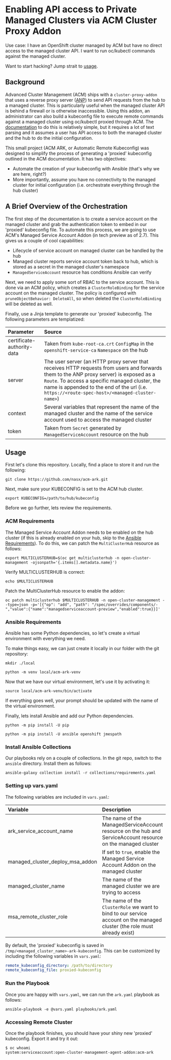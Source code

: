 # Enabling API access to Private Managed Clusters via ACM Cluster Proxy Addon

Use case: I have an OpenShift cluster managed by ACM but have no direct access to the managed cluster API. I want to run oc/kubectl commands against the managed cluster.

Want to start hacking? Jump strait to [usage](#usage).

## Background

Advanced Cluster Management (ACM) ships with a `cluster-proxy-addon` that uses a reverse proxy server ([ANP](https://github.com/kubernetes-sigs/apiserver-network-proxy)) to send API requests from the hub to a managed cluster. This is particularly useful when the managed cluster API is behind a firewall or is otherwise inaccessible. Using this addon, an administrator can also build a kubeconfig file to execute remote commands against a managed cluster using oc/kubectl proxied through ACM. The [documentation](https://access.redhat.com/documentation/en-us/red_hat_advanced_cluster_management_for_kubernetes/2.7/html-single/clusters/index#cluster-proxy-addon) to do this is relatively simple, but it requires a lot of text parsing and it assumes a user has API access to both the managed cluster and the hub to do the initial configuration.

This small project (ACM ARK, or Automatic Remote Kubeconfig) was designed to simplify the process of generating a 'proxied' kubeconfig outlined in the ACM documentation. It has two objectives:

* Automate the creation of your kubeconfig with Ansible (that's why we are here, right?)
* More importantly, assume you have no connectivity to the managed cluster for initial configuration (i.e. orchestrate everything through the hub cluster)

## A Brief Overview of the Orchestration

The first step of the documentation is to create a service account on the managed cluster and grab the authentication token to embed in our 'proxied' kubeconfig file. To automate this process, we are going to use ACM's Managed Service Account Addon (in tech preview as of 2.7). This gives us a couple of cool capabilities:

* Lifecycle of service account on managed cluster can be handled by the hub
* Managed cluster reports service account token back to hub, which is stored as a secret in the managed cluster's namespace
* `ManagedServiceAccount` resource has conditions Ansible can verify

Next, we need to apply some sort of RBAC to the service account. This is done via an ACM policy, which creates a `ClusterRoleBinding` for the service account on the managed cluster. The policy is configured with `pruneObjectBehavior: DeleteAll`, so when deleted the `ClusterRoleBinding` will be deleted as well.

Finally, use a Jinja template to generate our 'proxied' kubeconfig. The following parameters are templatized:

|Parameter|Source|
|:---|:---|
|certificate-authority-data|Taken from `kube-root-ca.crt` `ConfigMap` in the `openshift-service-ca` `Namespace` on the hub|
|server|The user server (an HTTP proxy server that receives HTTP requests from users and forwards them to the ANP proxy server) is exposed as a `Route`. To access a specific managed cluster, the name is appended to the end of the url (i.e. `https://<route-spec-host>/<managed-cluster-name>`)|
|context|Several variables that represent the name of the managed cluster and the name of the service account used to access the managed cluster|
|token|Taken from `Secret` generated by `ManagedServiceAccount` resource on the hub|

## Usage

First let's clone this repository. Locally, find a place to store it and run the following:

```shell
git clone https://github.com/nasx/acm-ark.git
```

Next, make sure your KUBECONFIG is set to the ACM hub cluster.

```shell
export KUBECONFIG=/path/to/hub/kubeconfig
```

Before we go further, lets review the requirements.

### ACM Requirements

The Managed Service Account Addon needs to be enabled on the hub cluster (if this is already enabled on your hub, skip to the [Ansible Requirements](#ansible-requirements)). To do this, we can patch the `MultiClusterHub` resource as follows:

```shell
export MULTICLUSTERHUB=$(oc get multiclusterhub -n open-cluster-management -ojsonpath='{.items[].metadata.name}')
```

Verify MULTICLUSTERHUB is correct:

```shell
echo $MULTICLUSTERHUB
```

Patch the MultiClusterHub resource to enable the addon:

```shell
oc patch multiclusterhub $MULTICLUSTERHUB -n open-cluster-management --type=json -p='[{"op": "add", "path": "/spec/overrides/components/-","value":{"name":"managedserviceaccount-preview","enabled":true}}]'
```

### Ansible Requirements

Ansible has some Python dependencies, so let's create a virtual environment with everything we need.

To make things easy, we can just create it locally in our folder with the git repository:

```shell
mkdir ./local
```

```shell
python -m venv local/acm-ark-venv
```

Now that we have our virtual environment, let's use it by activating it:

```shell
source local/acm-ark-venv/bin/activate
```

If everything goes well, your prompt should be updated with the name of the virtual environment.

Finally, lets install Ansible and add our Python dependencies.

```shell
python -m pip install -U pip
```

```
python -m pip install -U ansible openshift jmespath
```

### Install Ansible Collections

Our playbooks rely on a couple of collections. In the git repo, switch to the `ansible` directory. Install them as follows:

```shell
ansible-galaxy collection install -r collections/requirements.yaml
```

### Setting up vars.yaml

The following variables are included in `vars.yaml`:

|Variable|Description|
|:---|:---|
|ark_service_account_name|The name of the ManagedServiceAccount resource on the hub and ServiceAccount resource on the managed cluster|
|managed_cluster_deploy_msa_addon|If set to `true`, enable the Managed Service Account Addon on the managed cluster|
|managed_cluster_name|The name of the managed cluster we are trying to access|
|msa_remote_cluster_role|The name of the `ClusterRole` we want to bind to our service account on the managed cluster (the role must already exist)|

By default, the 'proxied' kubeconfig is saved in `/tmp/<managed_cluster_name>-ark-kubeconfig`. This can be customized by including the following variables in `vars.yaml`:

```yaml
remote_kubeconfig_directory: /path/to/directory
remote_kubeconfig_file: proxied-kubeconfig
```

### Run the Playbook

Once you are happy with `vars.yaml`, we can run the `ark.yaml` playbook as follows:

```shell
ansible-playbook -e @vars.yaml playbooks/ark.yaml
```

### Accessing Remote Cluster

Once the playbook finishes, you should have your shiny new 'proxied' kubeconfig. Export it and try it out:

```shell
$ oc whoami
system:serviceaccount:open-cluster-management-agent-addon:acm-ark
```
